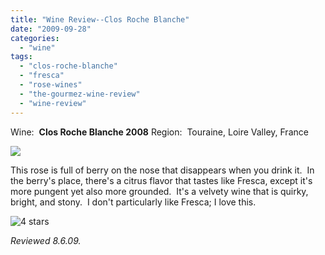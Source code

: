 ```yaml
---
title: "Wine Review--Clos Roche Blanche"
date: "2009-09-28"
categories:
  - "wine"
tags:
  - "clos-roche-blanche"
  - "fresca"
  - "rose-wines"
  - "the-gourmez-wine-review"
  - "wine-review"
---
```


Wine:  **Clos Roche Blanche 2008** Region:  Touraine, Loire Valley, France

![](http://www.rebeccagomezfarrell.com/gourmez/photos/closrocheblanche.jpg)

This rose is full of berry on the nose that disappears when you drink it.  In the berry's place, there's a citrus flavor that tastes like Fresca, except it's more pungent yet also more grounded.  It's a velvety wine that is quirky, bright, and stony.  I don't particularly like Fresca; I love this.

![4 stars](http://www.rebeccagomezfarrell.com/wp-content/uploads/2009/02/rating_truffle1.gif "rating_truffle1")

_Reviewed 8.6.09._
